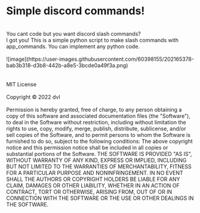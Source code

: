 # Simple discord commands!
<br>
You cant code but you want discord slash commands?<br>
I got you! This is a simple python script to make slash commands
with app_commands. You can implement any python code.<br>
<br>
![image](https://user-images.githubusercontent.com/60398155/202165378-bab3b318-d3b8-442b-a8e5-3bcde0a49f3a.png)<br>
<br>
<br>
MIT License<br>
<br>
Copyright © 2022 dvl<br>
<br>
Permission is hereby granted, free of charge, to any person obtaining a copy
of this software and associated documentation files (the "Software"), to deal
in the Software without restriction, including without limitation the rights
to use, copy, modify, merge, publish, distribute, sublicense, and/or sell
copies of the Software, and to permit persons to whom the Software is
furnished to do so, subject to the following conditions:
The above copyright notice and this permission notice shall be included in all
copies or substantial portions of the Software.
THE SOFTWARE IS PROVIDED "AS IS", WITHOUT WARRANTY OF ANY KIND, EXPRESS OR
IMPLIED, INCLUDING BUT NOT LIMITED TO THE WARRANTIES OF MERCHANTABILITY,
FITNESS FOR A PARTICULAR PURPOSE AND NONINFRINGEMENT. IN NO EVENT SHALL THE
AUTHORS OR COPYRIGHT HOLDERS BE LIABLE FOR ANY CLAIM, DAMAGES OR OTHER
LIABILITY, WHETHER IN AN ACTION OF CONTRACT, TORT OR OTHERWISE, ARISING FROM,
OUT OF OR IN CONNECTION WITH THE SOFTWARE OR THE USE OR OTHER DEALINGS IN THE
SOFTWARE.
